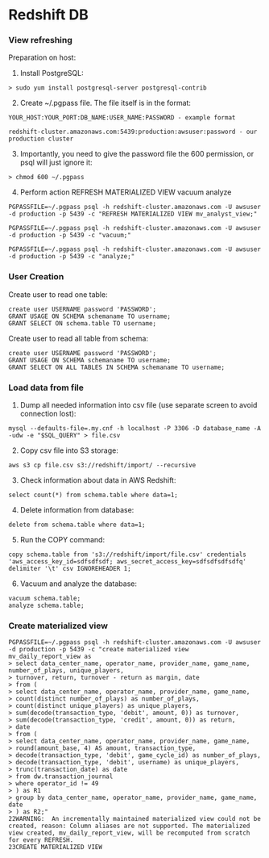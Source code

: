 # Redshift DB

### View refreshing
Preparation on host:
1. Install PostgreSQL:
```
> sudo yum install postgresql-server postgresql-contrib
```
2. Create ~/.pgpass file. The file itself is in the format:
```
YOUR_HOST:YOUR_PORT:DB_NAME:USER_NAME:PASSWORD - example format

redshift-cluster.amazonaws.com:5439:production:awsuser:password - our production cluster
```
3. Importantly, you need to give the password file the 600 permission, or psql will just ignore it:
```
> chmod 600 ~/.pgpass
```
4. Perform action REFRESH MATERIALIZED VIEW vacuum analyze
```
PGPASSFILE=~/.pgpass psql -h redshift-cluster.amazonaws.com -U awsuser -d production -p 5439 -c "REFRESH MATERIALIZED VIEW mv_analyst_view;"

PGPASSFILE=~/.pgpass psql -h redshift-cluster.amazonaws.com -U awsuser -d production -p 5439 -c "vacuum;"

PGPASSFILE=~/.pgpass psql -h redshift-cluster.amazonaws.com -U awsuser -d production -p 5439 -c "analyze;"
```

### User Creation
Create user to read one table:
```
create user USERNAME password 'PASSWORD';
GRANT USAGE ON SCHEMA schemaname TO username;
GRANT SELECT ON schema.table TO username;
```
Create user to read all table from schema:
```
create user USERNAME password 'PASSWORD';
GRANT USAGE ON SCHEMA schemaname TO username;
GRANT SELECT ON ALL TABLES IN SCHEMA schemaname TO username;
```

### Load data from file
1. Dump all needed information into csv file (use separate screen to avoid connection lost):
```
mysql --defaults-file=.my.cnf -h localhost -P 3306 -D database_name -A -udw -e "$SQL_QUERY" > file.csv
```
2. Copy csv file into S3 storage:
```
aws s3 cp file.csv s3://redshift/import/ --recursive
```
3. Check information about data in AWS Redshift:
```
select count(*) from schema.table where data=1;
```
4. Delete information from database:
```
delete from schema.table where data=1;
```
5. Run the COPY command:
```
copy schema.table from 's3://redshift/import/file.csv' credentials 'aws_access_key_id=sdfsdfsdf; aws_secret_access_key=sdfsdfsdfsdfq' delimiter '\t' csv IGNOREHEADER 1;
```
6. Vacuum and analyze the database:
```
vacuum schema.table;
analyze schema.table;
```

### Create materialized view
```
PGPASSFILE=~/.pgpass psql -h redshift-cluster.amazonaws.com -U awsuser -d production -p 5439 -c "create materialized view mv_daily_report_view as
> select data_center_name, operator_name, provider_name, game_name, number_of_plays, unique_players,
> turnover, return, turnover - return as margin, date
> from (
> select data_center_name, operator_name, provider_name, game_name,
> count(distinct number_of_plays) as number_of_plays,
> count(distinct unique_players) as unique_players,
> sum(decode(transaction_type, 'debit', amount, 0)) as turnover,
> sum(decode(transaction_type, 'credit', amount, 0)) as return,
> date
> from (
> select data_center_name, operator_name, provider_name, game_name,
> round(amount_base, 4) AS amount, transaction_type,
> decode(transaction_type, 'debit', game_cycle_id) as number_of_plays,
> decode(transaction_type, 'debit', username) as unique_players,
> trunc(transaction_date) as date
> from dw.transaction_journal
> where operator_id != 49
> ) as R1
> group by data_center_name, operator_name, provider_name, game_name, date
> ) as R2;"
22WARNING:  An incrementally maintained materialized view could not be created, reason: Column aliases are not supported. The materialized view created, mv_daily_report_view, will be recomputed from scratch for every REFRESH.
23CREATE MATERIALIZED VIEW
```
